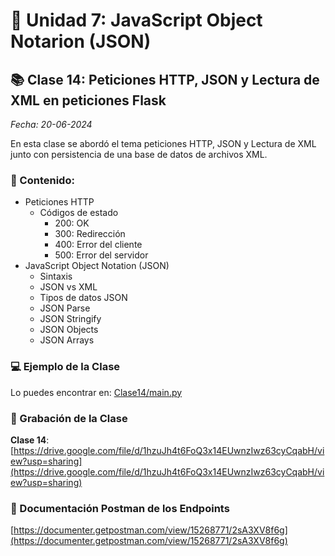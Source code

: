 # 📜 Unidad 7: JavaScript Object Notarion (JSON)

## 📚 Clase 14: Peticiones HTTP, JSON y Lectura de XML en peticiones Flask

_Fecha: 20-06-2024_

En esta clase se abordó el tema peticiones HTTP, JSON y Lectura de XML junto con persistencia de una base de datos de archivos XML.

### 📖 Contenido:

- Peticiones HTTP
    - Códigos de estado
        - 200: OK
        - 300: Redirección
        - 400: Error del cliente
        - 500: Error del servidor
- JavaScript Object Notation (JSON)
    - Sintaxis
    - JSON vs XML
    - Tipos de datos JSON
    - JSON Parse
    - JSON Stringify
    - JSON Objects
    - JSON Arrays

### 💻 Ejemplo de la Clase

Lo puedes encontrar en:  [Clase14/main.py](./Clase14/main.py)

### 🎥 Grabación de la Clase
**Clase 14**: [https://drive.google.com/file/d/1hzuJh4t6FoQ3x14EUwnzIwz63cyCqabH/view?usp=sharing](https://drive.google.com/file/d/1hzuJh4t6FoQ3x14EUwnzIwz63cyCqabH/view?usp=sharing)

### 📑 Documentación Postman de los Endpoints
[https://documenter.getpostman.com/view/15268771/2sA3XV8f6g](https://documenter.getpostman.com/view/15268771/2sA3XV8f6g)